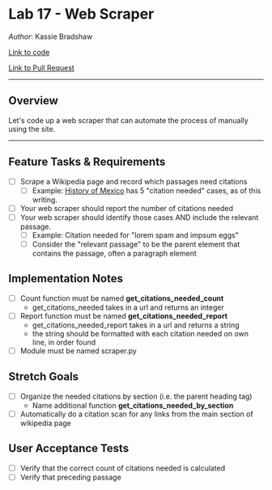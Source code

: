 # Lab 17 - Web Scraper

*Author*: Kassie Bradshaw

[Link to code](web_scraper/scraper.py)

[Link to Pull Request]()

---

## Overview

Let's code up a web scraper that can automate the process of manually using the site.

---

## Feature Tasks & Requirements

* [ ] Scrape a Wikipedia page and record which passages need citations
  * [ ] Example: [History of Mexico](https://en.wikipedia.org/wiki/History_of_Mexico) has 5 "citation needed" cases, as of this writing.
* [ ] Your web scraper should report the number of citations needed
* [ ] Your web scraper should identify those cases AND include the relevant passage.
  * [ ] Example: Citation needed for "lorem spam and impsum eggs"
  * [ ] Consider the "relevant passage" to be the parent element that contains the passage, often a paragraph element

## Implementation Notes

* [ ] Count function must be named **get_citations_needed_count**
  * get_citations_needed takes in a url and returns an integer
* [ ] Report function must be named **get_citations_needed_report**
  * get_citations_needed_report takes in a url and returns a string
  * the string should be formatted with each citation needed on own line, in order found
* [ ] Module must be named scraper.py

## Stretch Goals

* [ ] Organize the needed citations by section (i.e. the parent heading tag)
  * Name additional function **get_citations_needed_by_section**
* [ ] Automatically do a citation scan for any links from the main section of wikipedia page

## User Acceptance Tests

* [ ] Verify that the correct count of citations needed is calculated
* [ ] Verify that preceding passage